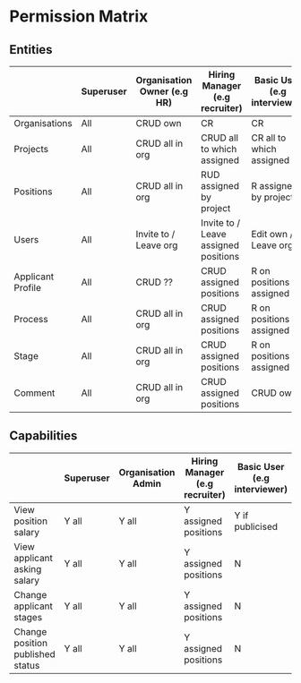 # Permission Matrix

## Entities

|                   | Superuser | Organisation Owner (e.g HR) | Hiring Manager (e.g recruiter)       | Basic User (e.g interviewer) | Applicant |
| ----------------- | --------- | --------------------------- | ------------------------------------ | ---------------------------- | --------- |
| Organisations     | All       | CRUD own                    | CR                                   | CR                           | R         |
| Projects          | All       | CRUD all in org             | CRUD all to which assigned           | CR all to which assigned     | R         |
| Positions         | All       | CRUD all in org             | RUD assigned by project              | R assigned by project        | R         |
| Users             | All       | Invite to / Leave org       | Invite to / Leave assigned positions | Edit own / Leave org         | Edit own  |
| Applicant Profile | All       | CRUD ??                     | CRUD assigned positions              | R on positions assigned      | CRUD own  |
| Process           | All       | CRUD all in org             | CRUD assigned positions              | R on positions assigned      | None      |
| Stage             | All       | CRUD all in org             | CRUD assigned positions              | R on positions assigned      | None      |
| Comment           | All       | CRUD all in org             | CRUD assigned positions              | CRUD own                     | None      |

## Capabilities

|                                  | Superuser | Organisation Admin | Hiring Manager (e.g recruiter) | Basic User (e.g interviewer) | Applicant       |
| -------------------------------- | --------- | ------------------ | ------------------------------ | ---------------------------- | --------------- |
| View position salary             | Y all     | Y all              | Y assigned positions           | Y if publicised              | Y if publicised |
| View applicant asking salary     | Y all     | Y all              | Y assigned positions           | N                            | Y own           |
| Change applicant stages          | Y all     | Y all              | Y assigned positions           | N                            | N               |
| Change position published status | Y all     | Y all              | Y assigned positions           | N                            | N               |
